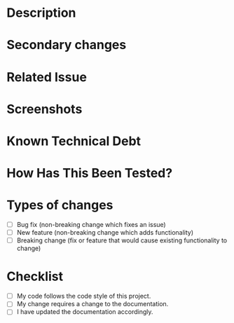 <!--- Provide a general summary of your changes in the Title above -->

# Description
<!--- Describe your changes in detail -->

# Secondary changes
<!--- Describe any fixes or refactorings that weren't directly related to the main goal of the PR/Jira ticket, just for context purposes. -->

# Related Issue
<!--- Please link to the issue here: -->
<!--- GET-XXXX .... -->

# Screenshots
<!--- Share any sceenshots your project may have that you think might be helpful or QA and documentation. -->

# Known Technical Debt
<!--- Describe any known technical debt issues that have been considered in detail -->

# How Has This Been Tested?
<!--- Please describe in detail how you tested your changes or test areas that should be looked into/prioritised (advisory) by QA. -->

# Types of changes
<!--- What types of changes does your code introduce? Put an `x` in all the boxes that apply: -->
- [ ] Bug fix (non-breaking change which fixes an issue)
- [ ] New feature (non-breaking change which adds functionality)
- [ ] Breaking change (fix or feature that would cause existing functionality to change)

# Checklist
<!--- Go over all the following points, and put an `x` in all the boxes that apply. -->
<!--- If you're unsure about any of these, don't hesitate to ask. We're here to help! -->
- [ ] My code follows the code style of this project.
- [ ] My change requires a change to the documentation.
- [ ] I have updated the documentation accordingly.
